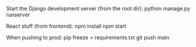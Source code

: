 Start the Django development server (from the root dir):
python manage.py runserver

React stuff (from frontend):
npm install
npm start

When pushing to prod:
pip freeze > requirements.txt
git push main
